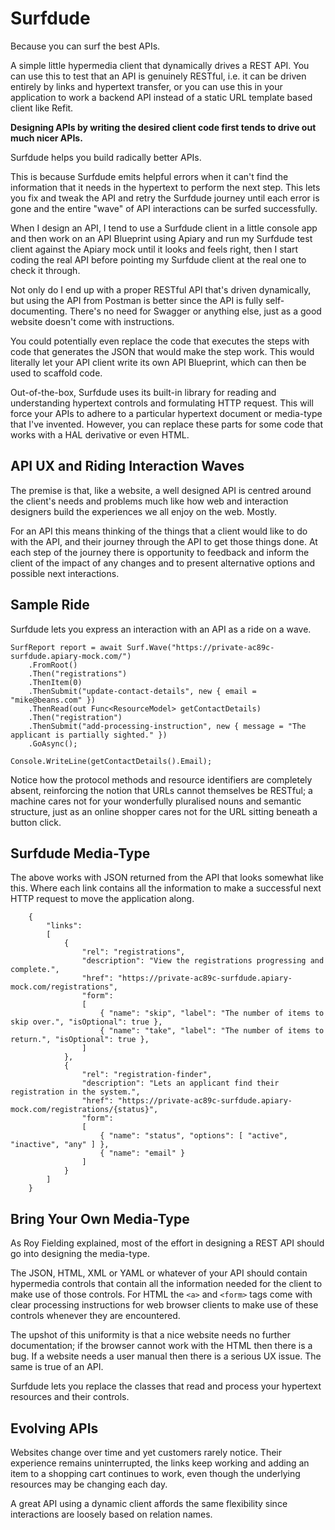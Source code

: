 # Surfdude

Because you can surf the best APIs.

A simple little hypermedia client that dynamically drives a REST API. You can use this to test that an API is genuinely RESTful, i.e. it can be driven entirely by links and hypertext transfer, or you can use this in your application to work a backend API instead of a static URL template based client like Refit.

**Designing APIs by writing the desired client code first tends to drive out much nicer APIs.**

Surfdude helps you build radically better APIs.

This is because Surfdude emits helpful errors when it can't find the information that it needs in the hypertext to perform the next step. This lets you fix and tweak the API and retry the Surfdude journey until each error is gone and the entire "wave" of API interactions can be surfed successfully.

When I design an API, I tend to use a Surfdude client in a little console app and then work on an API Blueprint using Apiary and run my Surfdude test client against the Apiary mock until it looks and feels right, then I start coding the real API before pointing my Surfdude client at the real one to check it through.

Not only do I end up with a proper RESTful API that's driven dynamically, but using the API from Postman is better since the API is fully self-documenting. There's no need for Swagger or anything else, just as a good website doesn't come with instructions.

You could potentially even replace the code that executes the steps with code that generates the JSON that would make the step work. This would literally let your API client write its own API Blueprint, which can then be used to scaffold code.

Out-of-the-box, Surfdude uses its built-in library for reading and understanding hypertext controls and formulating HTTP request. This will force your APIs to adhere to a particular hypertext document or media-type that I've invented. However, you can replace these parts for some code that works with a HAL derivative or even HTML.

## API UX and Riding Interaction Waves

The premise is that, like a website, a well designed API is centred around the client's needs and problems much like how web and interaction designers build the experiences we all enjoy on the web. Mostly.

For an API this means thinking of the things that a client would like to do with the API, and their journey through the API to get those things done. At each step of the journey there is opportunity to feedback and inform the client of the impact of any changes and to present alternative options and possible next interactions.

## Sample Ride

Surfdude lets you express an interaction with an API as a ride on a wave.

	SurfReport report = await Surf.Wave("https://private-ac89c-surfdude.apiary-mock.com/")
		.FromRoot()
		.Then("registrations")
		.ThenItem(0)
		.ThenSubmit("update-contact-details", new { email = "mike@beans.com" })
		.ThenRead(out Func<ResourceModel> getContactDetails)
		.Then("registration")
		.ThenSubmit("add-processing-instruction", new { message = "The applicant is partially sighted." })
		.GoAsync();

	Console.WriteLine(getContactDetails().Email);

Notice how the protocol methods and resource identifiers are completely absent, reinforcing the notion that URLs cannot themselves be RESTful; a machine cares not for your wonderfully pluralised nouns and semantic structure, just as an online shopper cares not for the URL sitting beneath a button click.

## Surfdude Media-Type

The above works with JSON returned from the API that looks somewhat like this. Where each link contains all the information to make a successful next HTTP request to move the application along.

        {
            "links":
            [
                {
                    "rel": "registrations",
                    "description": "View the registrations progressing and complete.",
                    "href": "https://private-ac89c-surfdude.apiary-mock.com/registrations",
                    "form":
                    [
                        { "name": "skip", "label": "The number of items to skip over.", "isOptional": true },
                        { "name": "take", "label": "The number of items to return.", "isOptional": true },
                    ]
                },
                {
                    "rel": "registration-finder",
                    "description": "Lets an applicant find their registration in the system.",
                    "href": "https://private-ac89c-surfdude.apiary-mock.com/registrations/{status}",
                    "form":
                    [
                        { "name": "status", "options": [ "active", "inactive", "any" ] },
                        { "name": "email" }
                    ]
                }
            ]
        }

## Bring Your Own Media-Type

As Roy Fielding explained, most of the effort in designing a REST API should go into designing the media-type.

The JSON, HTML, XML or YAML or whatever of your API should contain hypermedia controls that contain all the information needed for the client to make use of those controls. For HTML the `<a>` and `<form>` tags come with clear processing instructions for web browser clients to make use of these controls whenever they are encountered.

The upshot of this uniformity is that a nice website needs no further documentation; if the browser cannot work with the HTML then there is a bug. If a website needs a user manual then there is a serious UX issue. The same is true of an API.

Surfdude lets you replace the classes that read and process your hypertext resources and their controls.

## Evolving APIs

Websites change over time and yet customers rarely notice. Their experience remains uninterrupted, the links keep working and adding an item to a shopping cart continues to work, even though the underlying resources may be changing each day.

A great API using a dynamic client affords the same flexibility since interactions are loosely based on relation names.
